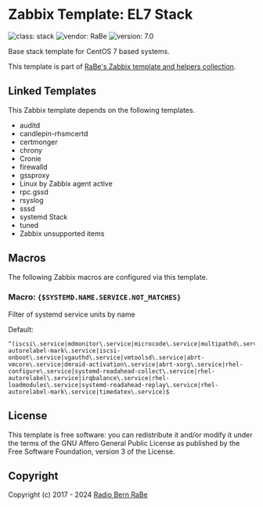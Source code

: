 # Zabbix Template: EL7 Stack

![class: stack](https://img.shields.io/badge/class-stack-00c9bf) ![vendor: RaBe](https://img.shields.io/badge/vendor-RaBe-00c9bf) ![version: 7.0](https://img.shields.io/badge/version-7.0-00c9bf)

Base stack template for CentOS 7 based systems.

This template is part of [RaBe's Zabbix template and helpers
collection](https://github.com/radiorabe/rabe-zabbix).

## Linked Templates

This Zabbix template depends on the following templates.

* auditd
* candlepin-rhsmcertd
* certmonger
* chrony
* Cronie
* firewalld
* gssproxy
* Linux by Zabbix agent active
* rpc.gssd
* rsyslog
* sssd
* systemd Stack
* tuned
* Zabbix unsupported items

## Macros

The following Zabbix macros are configured via this template.

### Macro: `{$SYSTEMD.NAME.SERVICE.NOT_MATCHES}`

Filter of systemd service units by name

Default:

```console
^(iscsi\.service|mdmonitor\.service|microcode\.service|multipathd\.service|udisks2\.service|selinux-autorelabel-mark\.service|iscsi-onboot\.service|vgauthd\.service|vmtoolsd\.service|abrt-vmcore\.service|dmraid-activation\.service|abrt-xorg\.service|rhel-configure\.service|systemd-readahead-collect\.service|rhel-autorelabel\.service|irqbalance\.service|rhel-loadmodules\.service|systemd-readahead-replay\.service|rhel-autorelabel-mark\.service|timedatex\.service)$
```

## License

This template is free software: you can redistribute it and/or modify it under
the terms of the GNU Affero General Public License as published by the Free
Software Foundation, version 3 of the License.

## Copyright

Copyright (c) 2017 - 2024 [Radio Bern RaBe](http://www.rabe.ch)
